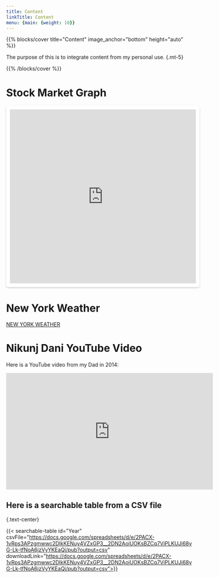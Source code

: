 ```yaml
---
title: Content
linkTitle: Content
menu: {main: {weight: 10}}
---
```


{{% blocks/cover title="Content" image_anchor="bottom" height="auto" %}}

The purpose of this is to integrate content from my personal use.
{.mt-5}

{{% /blocks/cover %}}

# Stock Market Graph

<iframe
  referrerpolicy="origin"
  width="100%"
  height="470"
  style="background: #FFFFFF;padding: 10px; border: none; border-radius: 5px; box-shadow:0 2px 4px 0 rgba(0,0,0,.2)"
  src="https://jika.io/embed/area-chart?symbol=AAPL&selection=one_year&closeKey=close&boxShadow=true&graphColor=1652f0&textColor=161c2d&backgroundColor=FFFFFF&fontFamily=Nunito"
></iframe>

# New York Weather

<a class="weatherwidget-io" href="https://forecast7.com/en/40d71n74d01/new-york/" data-label_1="NEW YORK" data-label_2="WEATHER" data-theme="original" >NEW YORK WEATHER</a>
<script>
!function(d,s,id){var js,fjs=d.getElementsByTagName(s)[0];if(!d.getElementById(id)){js=d.createElement(s);js.id=id;js.src='https://weatherwidget.io/js/widget.min.js';fjs.parentNode.insertBefore(js,fjs);}}(document,'script','weatherwidget-io-js');
</script>

# Nikunj Dani YouTube Video

Here is a YouTube video from my Dad in 2014:

<iframe width="560" height="315" src="https://www.youtube.com/embed/2gKGoYYufd0" frameborder="0" allowfullscreen></iframe>

## Here is a searchable table from a CSV file
{.text-center}

{{< searchable-table id="Year" csvFile="https://docs.google.com/spreadsheets/d/e/2PACX-1vRps3APzgmwwc2DIkKENuy4VZxGP3__2DN2AoiUOKsBZCq7ViPLKUJi68yG-Lk-tfNoA6jzVyYKEaQj/pub?output=csv" downloadLink="https://docs.google.com/spreadsheets/d/e/2PACX-1vRps3APzgmwwc2DIkKENuy4VZxGP3__2DN2AoiUOKsBZCq7ViPLKUJi68yG-Lk-tfNoA6jzVyYKEaQj/pub?output=csv">}} 

